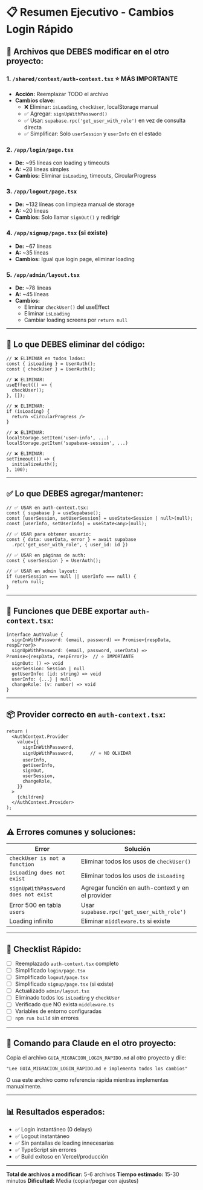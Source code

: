 # 📋 Resumen Ejecutivo - Cambios Login Rápido

## 🎯 Archivos que DEBES modificar en el otro proyecto:

### 1. `/shared/context/auth-context.tsx` ⭐ **MÁS IMPORTANTE**
- **Acción:** Reemplazar TODO el archivo
- **Cambios clave:**
  - ❌ Eliminar: `isLoading`, `checkUser`, localStorage manual
  - ✅ Agregar: `signUpWithPassword()`
  - ✅ Usar: `supabase.rpc('get_user_with_role')` en vez de consulta directa
  - ✅ Simplificar: Solo `userSession` y `userInfo` en el estado

### 2. `/app/login/page.tsx`
- **De:** ~95 líneas con loading y timeouts
- **A:** ~28 líneas simples
- **Cambios:** Eliminar `isLoading`, timeouts, CircularProgress

### 3. `/app/logout/page.tsx`
- **De:** ~132 líneas con limpieza manual de storage
- **A:** ~20 líneas
- **Cambios:** Solo llamar `signOut()` y redirigir

### 4. `/app/signup/page.tsx` (si existe)
- **De:** ~67 líneas
- **A:** ~35 líneas
- **Cambios:** Igual que login page, eliminar loading

### 5. `/app/admin/layout.tsx`
- **De:** ~78 líneas
- **A:** ~45 líneas
- **Cambios:**
  - Eliminar `checkUser()` del useEffect
  - Eliminar `isLoading`
  - Cambiar loading screens por `return null`

---

## 🚫 Lo que DEBES eliminar del código:

```tsx
// ❌ ELIMINAR en todos lados:
const { isLoading } = UserAuth();
const { checkUser } = UserAuth();

// ❌ ELIMINAR:
useEffect(() => {
  checkUser();
}, []);

// ❌ ELIMINAR:
if (isLoading) {
  return <CircularProgress />
}

// ❌ ELIMINAR:
localStorage.setItem('user-info', ...)
localStorage.getItem('supabase-session', ...)

// ❌ ELIMINAR:
setTimeout(() => {
  initializeAuth();
}, 100);
```

---

## ✅ Lo que DEBES agregar/mantener:

```tsx
// ✅ USAR en auth-context.tsx:
const { supabase } = useSupabase();
const [userSession, setUserSession] = useState<Session | null>(null);
const [userInfo, setUserInfo] = useState<any>(null);

// ✅ USAR para obtener usuario:
const { data: userData, error } = await supabase
  .rpc('get_user_with_role', { user_id: id })

// ✅ USAR en páginas de auth:
const { userSession } = UserAuth();

// ✅ USAR en admin layout:
if (userSession === null || userInfo === null) {
  return null;
}
```

---

## 🔑 Funciones que DEBE exportar `auth-context.tsx`:

```tsx
interface AuthValue {
  signInWithPassword: (email, password) => Promise<{respData, respError}>
  signUpWithPassword: (email, password, userData) => Promise<{respData, respError}>  // ⭐ IMPORTANTE
  signOut: () => void
  userSession: Session | null
  getUserInfo: (id: string) => void
  userInfo: {...} | null
  changeRole: (v: number) => void
}
```

---

## 📦 Provider correcto en `auth-context.tsx`:

```tsx
return (
  <AuthContext.Provider
    value={{
      signInWithPassword,
      signUpWithPassword,      // ⭐ NO OLVIDAR
      userInfo,
      getUserInfo,
      signOut,
      userSession,
      changeRole,
    }}
  >
    {children}
  </AuthContext.Provider>
);
```

---

## ⚠️ Errores comunes y soluciones:

| Error | Solución |
|-------|----------|
| `checkUser is not a function` | Eliminar todos los usos de `checkUser()` |
| `isLoading does not exist` | Eliminar todos los usos de `isLoading` |
| `signUpWithPassword does not exist` | Agregar función en auth-context y en el provider |
| Error 500 en tabla `users` | Usar `supabase.rpc('get_user_with_role')` |
| Loading infinito | Eliminar `middleware.ts` si existe |

---

## 🎯 Checklist Rápido:

- [ ] Reemplazado `auth-context.tsx` completo
- [ ] Simplificado `login/page.tsx`
- [ ] Simplificado `logout/page.tsx`
- [ ] Simplificado `signup/page.tsx` (si existe)
- [ ] Actualizado `admin/layout.tsx`
- [ ] Eliminado todos los `isLoading` y `checkUser`
- [ ] Verificado que NO exista `middleware.ts`
- [ ] Variables de entorno configuradas
- [ ] `npm run build` sin errores

---

## 🚀 Comando para Claude en el otro proyecto:

Copia el archivo `GUIA_MIGRACION_LOGIN_RAPIDO.md` al otro proyecto y dile:

```
"Lee GUIA_MIGRACION_LOGIN_RAPIDO.md e implementa todos los cambios"
```

O usa este archivo como referencia rápida mientras implementas manualmente.

---

## 📊 Resultados esperados:

- ✅ Login instantáneo (0 delays)
- ✅ Logout instantáneo
- ✅ Sin pantallas de loading innecesarias
- ✅ TypeScript sin errores
- ✅ Build exitoso en Vercel/producción

---

**Total de archivos a modificar:** 5-6 archivos
**Tiempo estimado:** 15-30 minutos
**Dificultad:** Media (copiar/pegar con ajustes)
